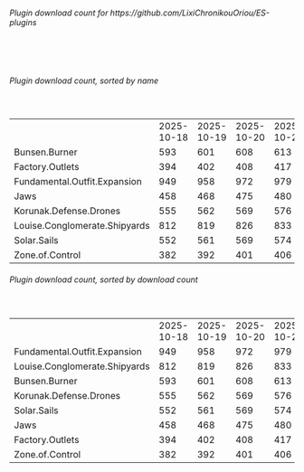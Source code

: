 <h6>Plugin download count for https://github.com/LixiChronikouOriou/ES-plugins</h6><br>
<br>
<h6>Plugin download count, sorted by name</h6><sub><sup><br>
<table>
	<tr>
		<td></td>
		<td>2025-10-18</td>
		<td>2025-10-19</td>
		<td>2025-10-20</td>
		<td>2025-10-21</td>
		<td>2025-10-22</td>
		<td>2025-10-23</td>
		<td>2025-10-24</td>
		<td>today +</td>
	</tr>
	<tr>
		<td>Bunsen.Burner</td>
		<td>593</td>
		<td>601</td>
		<td>608</td>
		<td>613</td>
		<td>619</td>
		<td>629</td>
		<td>644</td>
		<td>+ 15</td>
	</tr>
	<tr>
		<td>Factory.Outlets</td>
		<td>394</td>
		<td>402</td>
		<td>408</td>
		<td>417</td>
		<td>423</td>
		<td>435</td>
		<td>450</td>
		<td>+ 15</td>
	</tr>
	<tr>
		<td>Fundamental.Outfit.Expansion</td>
		<td>949</td>
		<td>958</td>
		<td>972</td>
		<td>979</td>
		<td>987</td>
		<td>1002</td>
		<td>1018</td>
		<td>+ 16</td>
	</tr>
	<tr>
		<td>Jaws</td>
		<td>458</td>
		<td>468</td>
		<td>475</td>
		<td>480</td>
		<td>486</td>
		<td>498</td>
		<td>513</td>
		<td>+ 15</td>
	</tr>
	<tr>
		<td>Korunak.Defense.Drones</td>
		<td>555</td>
		<td>562</td>
		<td>569</td>
		<td>576</td>
		<td>582</td>
		<td>594</td>
		<td>609</td>
		<td>+ 15</td>
	</tr>
	<tr>
		<td>Louise.Conglomerate.Shipyards</td>
		<td>812</td>
		<td>819</td>
		<td>826</td>
		<td>833</td>
		<td>839</td>
		<td>855</td>
		<td>865</td>
		<td>+ 10</td>
	</tr>
	<tr>
		<td>Solar.Sails</td>
		<td>552</td>
		<td>561</td>
		<td>569</td>
		<td>574</td>
		<td>580</td>
		<td>592</td>
		<td>601</td>
		<td>+ 9</td>
	</tr>
	<tr>
		<td>Zone.of.Control</td>
		<td>382</td>
		<td>392</td>
		<td>401</td>
		<td>406</td>
		<td>412</td>
		<td>424</td>
		<td>433</td>
		<td>+ 9</td>
	</tr>
</table>
</sub></sup>
<h6>Plugin download count, sorted by download count</h6><sub><sup><br>
<table>
	<tr>
		<td></td>
		<td>2025-10-18</td>
		<td>2025-10-19</td>
		<td>2025-10-20</td>
		<td>2025-10-21</td>
		<td>2025-10-22</td>
		<td>2025-10-23</td>
		<td>2025-10-24</td>
		<td>today +</td>
	</tr>
	<tr>
		<td>Fundamental.Outfit.Expansion</td>
		<td>949</td>
		<td>958</td>
		<td>972</td>
		<td>979</td>
		<td>987</td>
		<td>1002</td>
		<td>1018</td>
		<td>+ 16</td>
	</tr>
	<tr>
		<td>Louise.Conglomerate.Shipyards</td>
		<td>812</td>
		<td>819</td>
		<td>826</td>
		<td>833</td>
		<td>839</td>
		<td>855</td>
		<td>865</td>
		<td>+ 10</td>
	</tr>
	<tr>
		<td>Bunsen.Burner</td>
		<td>593</td>
		<td>601</td>
		<td>608</td>
		<td>613</td>
		<td>619</td>
		<td>629</td>
		<td>644</td>
		<td>+ 15</td>
	</tr>
	<tr>
		<td>Korunak.Defense.Drones</td>
		<td>555</td>
		<td>562</td>
		<td>569</td>
		<td>576</td>
		<td>582</td>
		<td>594</td>
		<td>609</td>
		<td>+ 15</td>
	</tr>
	<tr>
		<td>Solar.Sails</td>
		<td>552</td>
		<td>561</td>
		<td>569</td>
		<td>574</td>
		<td>580</td>
		<td>592</td>
		<td>601</td>
		<td>+ 9</td>
	</tr>
	<tr>
		<td>Jaws</td>
		<td>458</td>
		<td>468</td>
		<td>475</td>
		<td>480</td>
		<td>486</td>
		<td>498</td>
		<td>513</td>
		<td>+ 15</td>
	</tr>
	<tr>
		<td>Factory.Outlets</td>
		<td>394</td>
		<td>402</td>
		<td>408</td>
		<td>417</td>
		<td>423</td>
		<td>435</td>
		<td>450</td>
		<td>+ 15</td>
	</tr>
	<tr>
		<td>Zone.of.Control</td>
		<td>382</td>
		<td>392</td>
		<td>401</td>
		<td>406</td>
		<td>412</td>
		<td>424</td>
		<td>433</td>
		<td>+ 9</td>
	</tr>
</table>
</sub></sup>

